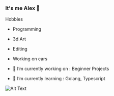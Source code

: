 ### It's me Alex 👋

Hobbies
- Programming
- 3d Art
- Editing
- Working on cars

- 🔭 I’m currently working on : Beginner Projects
- 🌱 I’m currently learning : Golang, Typescript

![Alt Text](https://media.giphy.com/media/vFKqnCdLPNOKc/giphy.gif)
